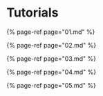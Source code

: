 # Tutorials

{% page-ref page="01.md" %}

{% page-ref page="02.md" %}

{% page-ref page="03.md" %}

{% page-ref page="04.md" %}

{% page-ref page="05.md" %}

